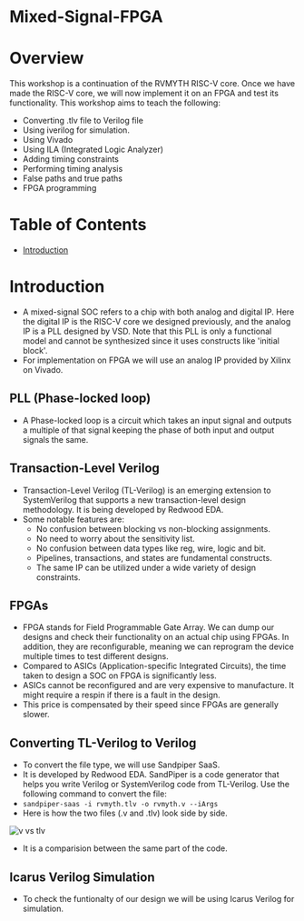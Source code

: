 # Mixed-Signal-FPGA

# Overview

This workshop is a continuation of the RVMYTH RISC-V core. Once we have made the RISC-V core, we will now implement it on an FPGA and test its functionality. This workshop aims to teach the following:
- Converting .tlv file to Verilog file
- Using iverilog for simulation.
- Using Vivado
- Using ILA (Integrated Logic Analyzer)
- Adding timing constraints
- Performing timing analysis
- False paths and true paths
- FPGA programming

# Table of Contents

- [Introduction](#introduction)



# Introduction

- A mixed-signal SOC refers to a chip with both analog and digital IP. Here the digital IP is the RISC-V core we designed previously, and the analog IP is a PLL designed by VSD. Note that this PLL is only a functional model and cannot be synthesized since it uses constructs like 'initial block'.
- For implementation on FPGA we will use an analog IP provided by Xilinx on Vivado.

## PLL (Phase-locked loop)

- A Phase-locked loop is a circuit which takes an input signal and outputs a multiple of that signal keeping the phase of both input and output signals the same.

## Transaction-Level Verilog

- Transaction-Level Verilog (TL-Verilog) is an emerging extension to SystemVerilog that supports a new transaction-level design methodology. It is being developed by Redwood EDA.
- Some notable features are:
  - No confusion between blocking vs non-blocking assignments.
  - No need to worry about the sensitivity list.
  - No confusion between data types like reg, wire, logic and bit.
  - Pipelines, transactions, and states are fundamental constructs.
  - The same IP can be utilized under a wide variety of design constraints.


## FPGAs

- FPGA stands for Field Programmable Gate Array. We can dump our designs and check their functionality on an actual chip using FPGAs. In addition, they are reconfigurable, meaning we can reprogram the device multiple times to test different designs.
- Compared to ASICs (Application-specific Integrated Circuits), the time taken to design a SOC on FPGA is significantly less.
- ASICs cannot be reconfigured and are very expensive to manufacture. It might require a respin if there is a fault in the design.
- This price is compensated by their speed since FPGAs are generally slower.

## Converting TL-Verilog to Verilog

- To convert the file type, we will use Sandpiper SaaS.
- It is developed by Redwood EDA. SandPiper is a code generator that helps you write Verilog or SystemVerilog code from TL-Verilog. Use the following command to convert the file:
- `sandpiper-saas -i rvmyth.tlv -o rvmyth.v --iArgs`
- Here is how the two files (.v and .tlv) look side by side.

![v vs tlv](https://user-images.githubusercontent.com/92947276/171103574-b54d7228-0c23-45f9-b7bf-dff8622a6d82.PNG)

- It is a comparision between the same part of the code.

## Icarus Verilog Simulation

- To check the funtionalty of our design we will be using Icarus Verilog for simulation.
